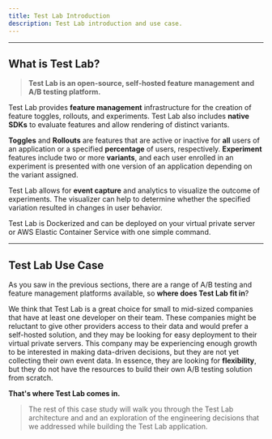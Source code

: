 ```yaml
---
title: Test Lab Introduction
description: Test Lab introduction and use case.
---
```


---

## What is Test Lab?

> **Test Lab is an open-source, self-hosted feature management and A/B testing platform.**

Test Lab provides **feature management** infrastructure for the creation of feature toggles, rollouts, and experiments. Test Lab also includes **native SDKs** to evaluate features and allow rendering of distinct variants.

**Toggles** and **Rollouts** are features that are active or inactive for **all** users of an application or a specified **percentage** of users, respectively. **Experiment** features include two or more **variants**, and each user enrolled in an experiment is presented with one version of an application depending on the variant assigned.

Test Lab allows for **event capture** and analytics to visualize the outcome of experiments. The visualizer can help to determine whether the specified variation resulted in changes in user behavior.

Test Lab is Dockerized and can be deployed on your virtual private server or AWS Elastic Container Service with one simple command.

---

## Test Lab Use Case

As you saw in the previous sections, there are a range of A/B testing and feature management platforms available, so **where does Test Lab fit in**?

We think that Test Lab is a great choice for small to mid-sized companies that have at least one developer on their team. These companies might be reluctant to give other providers access to their data and would prefer a self-hosted solution, and they may be looking for easy deployment to their virtual private servers. This company may be experiencing enough growth to be interested in making data-driven decisions, but they are not yet collecting their own event data. In essence, they are looking for **flexibility**, but they do not have the resources to build their own A/B testing solution from scratch.

**That's where Test Lab comes in.**

> The rest of this case study will walk you through the Test Lab architecture and and an exploration of the engineering decisions that we addressed while building the Test Lab application.
